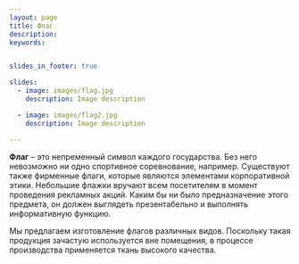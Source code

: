 ```yaml
---
layout: page
title: Флаг
description:
keywords:


slides_in_footer: true

slides:
  - image: images/flag.jpg
    description: Image description

  - image: images/flag2.jpg
    description: Image description

---
```


**Флаг** – это непременный символ каждого государства. Без него невозможно ни одно спортивное соревнование, например. Существуют также фирменные флаги, которые являются элементами корпоративной этики. Небольшие флажки вручают всем посетителям в момент проведения рекламных акций. Каким бы ни было предназначение этого предмета, он должен выглядеть презентабельно и выполнять информативную функцию.

Мы предлагаем изготовление флагов различных видов. Поскольку такая продукция зачастую используется вне помещения, в процессе производства применяется ткань высокого качества. 
